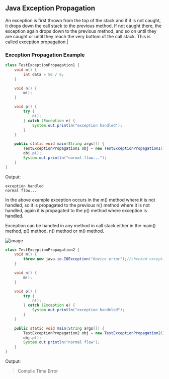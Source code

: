 ## Java Exception Propagation

An exception is first thrown from the top of the stack and if it is not caught, it drops down the call stack to the
previous method. If not caught there, the exception again drops down to the previous method, and so on until they are
caught or until they reach the very bottom of the call stack. This is called exception propagation.|

### Exception Propagation Example

```java
class TestExceptionPropagation1 {
    void m() {
        int data = 50 / 0;
    }

    void n() {
        m();
    }

    void p() {
        try {
            n();
        } catch (Exception e) {
            System.out.println("exception handled");
        }
    }

    public static void main(String args[]) {
        TestExceptionPropagation1 obj = new TestExceptionPropagation1();
        obj.p();
        System.out.println("normal flow...");
    }
}
```

Output:

```
exception handled
normal flow...
```

In the above example exception occurs in the m() method where it is not handled, so it is propagated to the previous n()
method where it is not handled, again it is propagated to the p() method where exception is handled.

Exception can be handled in any method in call stack either in the main() method, p() method, n() method or m() method.

![image](https://static.javatpoint.com/core/images/exception-propagation.png)

```java
class TestExceptionPropagation2 {
    void m() {
        throw new java.io.IOException("device error");//checked exception  
    }

    void n() {
        m();
    }

    void p() {
        try {
            n();
        } catch (Exception e) {
            System.out.println("exception handeled");
        }
    }

    public static void main(String args[]) {
        TestExceptionPropagation2 obj = new TestExceptionPropagation2();
        obj.p();
        System.out.println("normal flow");
    }
}
```

Output:

> Compile Time Error